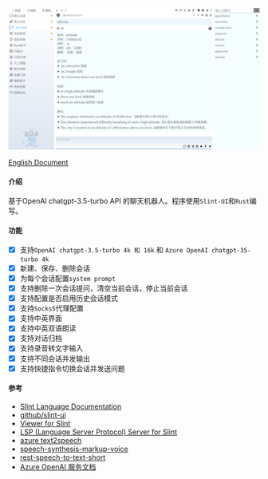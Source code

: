 ![screenshot](./screenshot/chatbox.png)

[English Document](./README.md)

#### 介绍
基于OpenAI chatgpt-3.5-turbo API 的聊天机器人。程序使用`Slint-UI`和`Rust`编写。

#### 功能
- [x] 支持`OpenAI chatgpt-3.5-turbo 4k 和 16k` 和 `Azure OpenAI chatgpt-35-turbo 4k`
- [x] 新建、保存、删除会话
- [x] 为每个会话配置`system prompt`
- [x] 支持删除一次会话提问，清空当前会话，停止当前会话
- [x] 支持配置是否启用历史会话模式
- [x] 支持`Socks5`代理配置
- [x] 支持中英界面
- [x] 支持中英双语朗读
- [x] 支持对话归档
- [x] 支持录音转文字输入
- [x] 支持不同会话并发输出
- [x] 支持快捷指令切换会话并发送问题

#### 参考
- [Slint Language Documentation](https://slint-ui.com/releases/1.0.0/docs/slint/)
- [github/slint-ui](https://github.com/slint-ui/slint)
- [Viewer for Slint](https://github.com/slint-ui/slint/tree/master/tools/viewer)
- [LSP (Language Server Protocol) Server for Slint](https://github.com/slint-ui/slint/tree/master/tools/lsp)
- [azure text2speech](https://learn.microsoft.com/zh-cn/azure/cognitive-services/speech-service/text-to-speech)
- [speech-synthesis-markup-voice](https://learn.microsoft.com/zh-cn/azure/cognitive-services/speech-service/speech-synthesis-markup-voice)
- [rest-speech-to-text-short](https://learn.microsoft.com/zh-cn/azure/cognitive-services/speech-service/rest-speech-to-text-short)
- [Azure OpenAI 服务文档](https://learn.microsoft.com/zh-cn/azure/cognitive-services/openai/)
